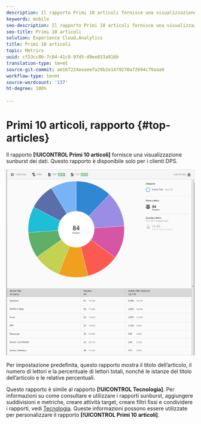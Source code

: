 ```yaml
---
description: Il rapporto Primi 10 articoli fornisce una visualizzazione sunburst dei dati. Questo rapporto è disponibile solo per i clienti della soluzione Digital Publishing Suite (DPS).
keywords: mobile
seo-description: Il rapporto Primi 10 articoli fornisce una visualizzazione sunburst dei dati. Questo rapporto è disponibile solo per i clienti della soluzione Digital Publishing Suite (DPS).
seo-title: Primi 10 articoli
solution: Experience Cloud,Analytics
title: Primi 10 articoli
topic: Metrics
uuid: cf53cc0b-7c84-41c8-97d5-d9ee833a916b
translation-type: tm+mt
source-git-commit: ae16f224eeaeefa29b2e1479270a72694c79aaa0
workflow-type: tm+mt
source-wordcount: '137'
ht-degree: 100%

---
```



# Primi 10 articoli, rapporto {#top-articles}

Il rapporto **[!UICONTROL Primi 10 articoli]** fornisce una visualizzazione sunburst dei dati. Questo rapporto è disponibile solo per i clienti DPS.

![](assets/dps_top_10.png)

Per impostazione predefinita, questo rapporto mostra il titolo dell’articolo, il numero di lettori e la percentuale di lettori totali, nonché le istanze del titolo dell’articolo e le relative percentuali.

Questo rapporto è simile al rapporto **[!UICONTROL Tecnologia]**. Per informazioni su come consultare e utilizzare i rapporti sunburst, aggiungere suddivisioni e metriche, creare attività target, creare filtri fissi e condividere i rapporti, vedi [Tecnologia](/help/using/usage/reports-technology.md). Queste informazioni possono essere utilizzate per personalizzare il rapporto **[!UICONTROL Primi 10 articoli]**.
